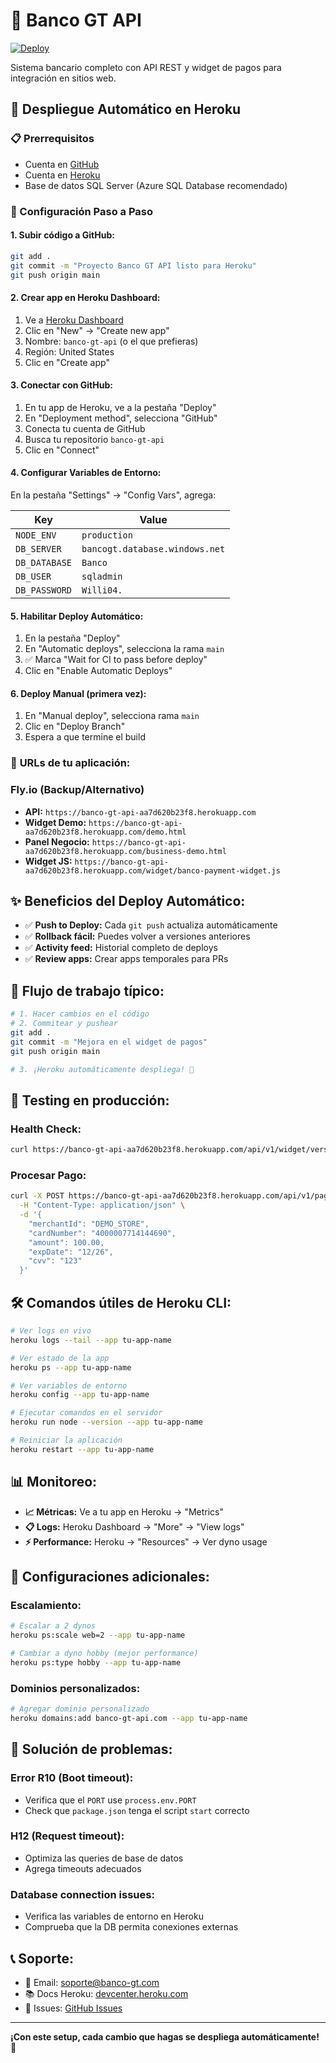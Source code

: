 # 🏦 Banco GT API

[![Deploy](https://www.herokucdn.com/deploy/button.svg)](https://heroku.com/deploy?template=https://github.com/tu-usuario/banco-gt-api)

Sistema bancario completo con API REST y widget de pagos para integración en sitios web.

## 🚀 Despliegue Automático en Heroku

### 📋 Prerrequisitos
- Cuenta en [GitHub](https://github.com)
- Cuenta en [Heroku](https://heroku.com)
- Base de datos SQL Server (Azure SQL Database recomendado)

### 🔧 Configuración Paso a Paso

#### 1. **Subir código a GitHub:**
```bash
git add .
git commit -m "Proyecto Banco GT API listo para Heroku"
git push origin main
```

#### 2. **Crear app en Heroku Dashboard:**
1. Ve a [Heroku Dashboard](https://dashboard.heroku.com)
2. Clic en "New" → "Create new app"
3. Nombre: `banco-gt-api` (o el que prefieras)
4. Región: United States
5. Clic en "Create app"

#### 3. **Conectar con GitHub:**
1. En tu app de Heroku, ve a la pestaña "Deploy"
2. En "Deployment method", selecciona "GitHub"
3. Conecta tu cuenta de GitHub
4. Busca tu repositorio `banco-gt-api`
5. Clic en "Connect"

#### 4. **Configurar Variables de Entorno:**
En la pestaña "Settings" → "Config Vars", agrega:

| Key | Value |
|-----|-------|
| `NODE_ENV` | `production` |
| `DB_SERVER` | `bancogt.database.windows.net` |
| `DB_DATABASE` | `Banco` |
| `DB_USER` | `sqladmin` |
| `DB_PASSWORD` | `Willi04.` |

#### 5. **Habilitar Deploy Automático:**
1. En la pestaña "Deploy"
2. En "Automatic deploys", selecciona la rama `main`
3. ✅ Marca "Wait for CI to pass before deploy"
4. Clic en "Enable Automatic Deploys"

#### 6. **Deploy Manual (primera vez):**
1. En "Manual deploy", selecciona rama `main`
2. Clic en "Deploy Branch"
3. Espera a que termine el build

### 🎯 **URLs de tu aplicación:**
### Fly.io (Backup/Alternativo)
- **API:** `https://banco-gt-api-aa7d620b23f8.herokuapp.com`
- **Widget Demo:** `https://banco-gt-api-aa7d620b23f8.herokuapp.com/demo.html`
- **Panel Negocio:** `https://banco-gt-api-aa7d620b23f8.herokuapp.com/business-demo.html`
- **Widget JS:** `https://banco-gt-api-aa7d620b23f8.herokuapp.com/widget/banco-payment-widget.js`

## ✨ **Beneficios del Deploy Automático:**
- ✅ **Push to Deploy:** Cada `git push` actualiza automáticamente
- ✅ **Rollback fácil:** Puedes volver a versiones anteriores
- ✅ **Activity feed:** Historial completo de deploys
- ✅ **Review apps:** Crear apps temporales para PRs

## 🔄 **Flujo de trabajo típico:**
```bash
# 1. Hacer cambios en el código
# 2. Commitear y pushear
git add .
git commit -m "Mejora en el widget de pagos"
git push origin main

# 3. ¡Heroku automáticamente despliega! 🚀
```

## 🧪 **Testing en producción:**

### **Health Check:**
```bash
curl https://banco-gt-api-aa7d620b23f8.herokuapp.com/api/v1/widget/version
```

### **Procesar Pago:**
```bash
curl -X POST https://banco-gt-api-aa7d620b23f8.herokuapp.com/api/v1/pagos/charge \
  -H "Content-Type: application/json" \
  -d '{
    "merchantId": "DEMO_STORE",
    "cardNumber": "4000007714144690",
    "amount": 100.00,
    "expDate": "12/26",
    "cvv": "123"
  }'
```

## 🛠️ **Comandos útiles de Heroku CLI:**

```bash
# Ver logs en vivo
heroku logs --tail --app tu-app-name

# Ver estado de la app
heroku ps --app tu-app-name

# Ver variables de entorno
heroku config --app tu-app-name

# Ejecutar comandos en el servidor
heroku run node --version --app tu-app-name

# Reiniciar la aplicación
heroku restart --app tu-app-name
```

## 📊 **Monitoreo:**
- **📈 Métricas:** Ve a tu app en Heroku → "Metrics"
- **📋 Logs:** Heroku Dashboard → "More" → "View logs"
- **⚡ Performance:** Heroku → "Resources" → Ver dyno usage

## 🔧 **Configuraciones adicionales:**

### **Escalamiento:**
```bash
# Escalar a 2 dynos
heroku ps:scale web=2 --app tu-app-name

# Cambiar a dyno hobby (mejor performance)
heroku ps:type hobby --app tu-app-name
```

### **Dominios personalizados:**
```bash
# Agregar dominio personalizado
heroku domains:add banco-gt-api.com --app tu-app-name
```

## 🚨 **Solución de problemas:**

### **Error R10 (Boot timeout):**
- Verifica que el `PORT` use `process.env.PORT`
- Check que `package.json` tenga el script `start` correcto

### **H12 (Request timeout):**
- Optimiza las queries de base de datos
- Agrega timeouts adecuados

### **Database connection issues:**
- Verifica las variables de entorno en Heroku
- Comprueba que la DB permita conexiones externas

## 📞 **Soporte:**
- 📧 Email: soporte@banco-gt.com
- 📚 Docs Heroku: [devcenter.heroku.com](https://devcenter.heroku.com)
- 🐛 Issues: [GitHub Issues](https://github.com/tu-usuario/banco-gt-api/issues)

---

**¡Con este setup, cada cambio que hagas se despliega automáticamente! 🎉**
